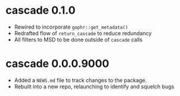 # cascade 0.1.0

* Rewired to incorporate `gophr::get_metadata()`
* Redrafted flow of `return_cascade` to reduce redundancy
* All filters to MSD to be done outside of `cascade` calls

# cascade 0.0.0.9000

* Added a `NEWS.md` file to track changes to the package.
* Rebuilt into a new repo, relaunching to identify and squelch bugs
